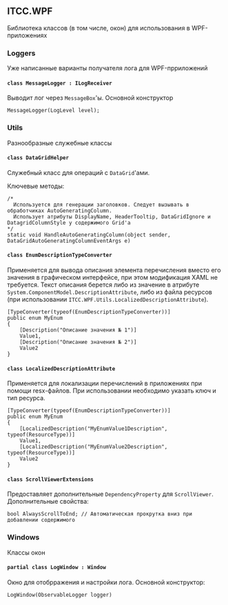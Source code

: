 ﻿## ITCC.WPF

Библиотека классов (в том числе, окон) для использования в WPF-приложениях

### Loggers

Уже написанные варианты получателя лога для WPF-прриложений

#### `class MessageLogger : ILogReceiver`

Выводит лог через `MessageBox`'ы. Основной конструктор 
```
MessageLogger(LogLevel level);
```

### Utils

Разнообразные служебные классы

#### `class DataGridHelper`

Служебный класс для операций с `DataGrid`'ами.

Ключевые методы:

```
/*
  Используется для генерации заголовков. Следует вызывать в обработчиках AutoGeneratingColumn.
  Использует атрибуты DisplayName, HeaderTooltip, DataGridIgnore и DatagridColumnStyle у содержимого Grid'а
*/
static void HandleAutoGeneratingColumn(object sender, DataGridAutoGeneratingColumnEventArgs e)
```


#### `class EnumDescriptionTypeConverter`

Применяется для вывода описания элемента перечисления вместо его значения в графическом интерфейсе, при этом модификация XAML не требуется. Текст описания берется либо из значение в атрибуте `System.ComponentModel.DescriptionAttribute`, либо из файла ресурсов (при использовании `ITCC.WPF.Utils.LocalizedDescriptionAttribute`).

```
[TypeConverter(typeof(EnumDescriptionTypeConverter))]
public enum MyEnum
{
    [Description("Описание значения № 1")]
    Value1,
    [Description("Описание значения № 2")]
    Value2
}
```


#### `class LocalizedDescriptionAttribute`

Применяется для локализации перечислений в приложениях при помощи resx-файлов. При использовании необходимо указать ключ и тип ресурса.

```
[TypeConverter(typeof(EnumDescriptionTypeConverter))]
public enum MyEnum
{
    [LocalizedDescription("MyEnumValue1Description", typeof(ResourceType))]
    Value1,
    [LocalizedDescription("MyEnumValue2Description", typeof(ResourceType))]
    Value2
}
```

#### `class ScrollViewerExtensions`

Предоставляет дополнительные `DependencyProperty` для `ScrollViewer`. Дополнительные свойства:

```
bool AlwaysScrollToEnd; // Автоматическая прокрутка вниз при добавлении содержимого
```

### Windows

Классы окон

#### `partial class LogWindow : Window`

Окно для отобрражения и настройки лога. Основной конструктор:

```
LogWindow(ObservableLogger logger)
```

